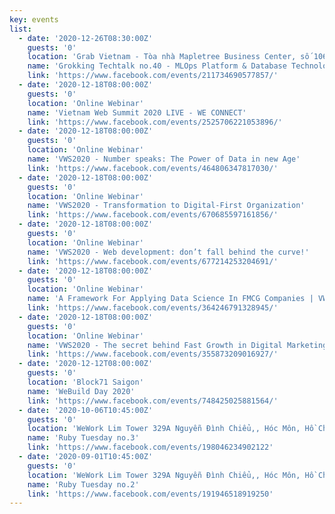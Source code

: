 ```yaml
---
key: events
list:
  - date: '2020-12-26T08:30:00Z'
    guests: '0'
    location: 'Grab Vietnam - Tòa nhà Mapletree Business Center, số 1060 Đại Lộ Nguyễn Văn Linh, Phường Tân Phong, Quận 7, Thành phố Hồ Chí Minh'
    name: 'Grokking Techtalk no.40 - MLOps Platform & Database Technologies'
    link: 'https://www.facebook.com/events/211734690577857/'
  - date: '2020-12-18T08:00:00Z'
    guests: '0'
    location: 'Online Webinar'
    name: 'Vietnam Web Summit 2020 LIVE - WE CONNECT'
    link: 'https://www.facebook.com/events/2525706221053896/'
  - date: '2020-12-18T08:00:00Z'
    guests: '0'
    location: 'Online Webinar'
    name: 'VWS2020 - Number speaks: The Power of Data in new Age'
    link: 'https://www.facebook.com/events/464806347817030/'
  - date: '2020-12-18T08:00:00Z'
    guests: '0'
    location: 'Online Webinar'
    name: 'VWS2020 - Transformation to Digital-First Organization'
    link: 'https://www.facebook.com/events/670685597161856/'
  - date: '2020-12-18T08:00:00Z'
    guests: '0'
    location: 'Online Webinar'
    name: 'VWS2020 - Web development: don’t fall behind the curve!'
    link: 'https://www.facebook.com/events/677214253204691/'
  - date: '2020-12-18T08:00:00Z'
    guests: '0'
    location: 'Online Webinar'
    name: 'A Framework For Applying Data Science In FMCG Companies | VWS2020'
    link: 'https://www.facebook.com/events/364246791328945/'
  - date: '2020-12-18T08:00:00Z'
    guests: '0'
    location: 'Online Webinar'
    name: 'VWS2020 - The secret behind Fast Growth in Digital Marketing'
    link: 'https://www.facebook.com/events/355873209016927/'
  - date: '2020-12-12T08:00:00Z'
    guests: '0'
    location: 'Block71 Saigon'
    name: 'WeBuild Day 2020'
    link: 'https://www.facebook.com/events/748425025881564/'
  - date: '2020-10-06T10:45:00Z'
    guests: '0'
    location: 'WeWork Lim Tower 329A Nguyễn Đình Chiểu,, Hóc Môn, Hồ Chí Minh, Vietnam 00000'
    name: 'Ruby Tuesday no.3'
    link: 'https://www.facebook.com/events/198046234902122'
  - date: '2020-09-01T10:45:00Z'
    guests: '0'
    location: 'WeWork Lim Tower 329A Nguyễn Đình Chiểu,, Hóc Môn, Hồ Chí Minh, Vietnam 00000'
    name: 'Ruby Tuesday no.2'
    link: 'https://www.facebook.com/events/191946518919250'
---
```


